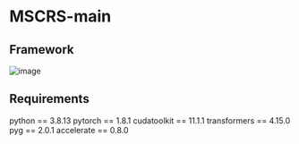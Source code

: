 # MSCRS-main
## Framework
![image](https://github.com/user-attachments/assets/83d58ca2-833c-4859-93d6-abc6d07f193b)
## Requirements
python == 3.8.13
pytorch == 1.8.1
cudatoolkit == 11.1.1
transformers == 4.15.0
pyg == 2.0.1
accelerate == 0.8.0
